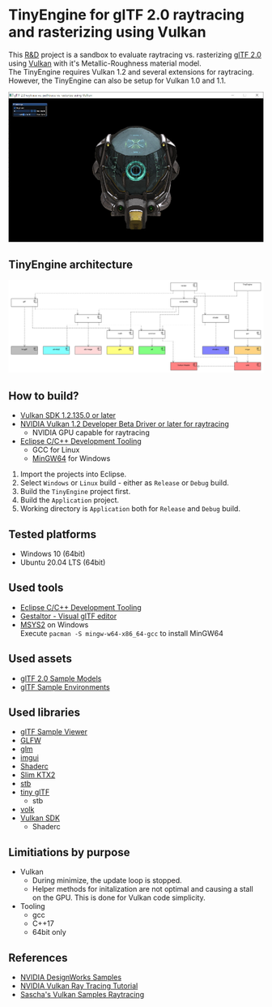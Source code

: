 # TinyEngine for glTF 2.0 raytracing and rasterizing using Vulkan

This [R&D](https://en.wikipedia.org/wiki/Research_and_development) project is a sandbox to evaluate raytracing vs. rasterizing [glTF 2.0](https://github.com/KhronosGroup/glTF/tree/master/specification/2.0) using [Vulkan](https://www.khronos.org/vulkan/) with it's Metallic-Roughness material model.  
The TinyEngine requires Vulkan 1.2 and several extensions for raytracing. However, the TinyEngine can also be setup for Vulkan 1.0 and 1.1.

![Screenshot DamagedHelmet](screenshot.jpg)

## TinyEngine architecture

![Components](Architecture/components.png)

## How to build?
- [Vulkan SDK 1.2.135.0 or later](https://vulkan.lunarg.com/sdk/home)
- [NVIDIA Vulkan 1.2 Developer Beta Driver or later for raytracing](https://developer.nvidia.com/vulkan-driver)
   - NVIDIA GPU capable for raytracing
- [Eclipse C/C++ Development Tooling](https://projects.eclipse.org/projects/tools.cdt)
   - GCC for Linux
   - [MinGW64](https://www.msys2.org/) for Windows 

1. Import the projects into Eclipse.
2. Select `Windows` or `Linux` build - either as `Release` or `Debug` build.
3. Build the `TinyEngine` project first.
4. Build the `Application` project.
5. Working directory is `Application` both for `Release` and `Debug` build.

## Tested platforms
- Windows 10 (64bit)
- Ubuntu 20.04 LTS (64bit)

## Used tools
- [Eclipse C/C++ Development Tooling](https://projects.eclipse.org/projects/tools.cdt)
- [Gestaltor - Visual glTF editor](https://gestaltor.io/)
- [MSYS2](https://www.msys2.org/) on Windows  
  Execute `pacman -S mingw-w64-x86_64-gcc` to install MinGW64

## Used assets
- [glTF 2.0 Sample Models](https://github.com/KhronosGroup/glTF-Sample-Models/tree/master/2.0)
- [glTF Sample Environments](https://github.com/ux3d/glTF-Sample-Environments)

## Used libraries
- [glTF Sample Viewer](https://github.com/KhronosGroup/glTF-Sample-Viewer)
- [GLFW](https://github.com/glfw/glfw)
- [glm](https://github.com/g-truc/glm)
- [imgui](https://github.com/ocornut/imgui)
- [Shaderc](https://github.com/google/shaderc)  
- [Slim KTX2](https://github.com/ux3d/slimktx2)
- [stb](https://github.com/nothings/stb)    
- [tiny glTF](https://github.com/syoyo/tinygltf)  
   - stb
- [volk](https://github.com/zeux/volk)  
- [Vulkan SDK](https://vulkan.lunarg.com/)
   - Shaderc

## Limitiations by purpose
- Vulkan  
  - During minimize, the update loop is stopped.
  - Helper methods for initalization are not optimal and causing a stall on the GPU. This is done for Vulkan code simplicity.
- Tooling
  - gcc
  - C++17
  - 64bit only

## References
- [NVIDIA DesignWorks Samples](https://github.com/nvpro-samples/)
- [NVIDIA Vulkan Ray Tracing Tutorial](https://nvpro-samples.github.io/vk_raytracing_tutorial_KHR/)
- [Sascha's Vulkan Samples Raytracing](https://github.com/SaschaWillems/Vulkan-Samples/tree/VK_KHR_ray_tracing)
